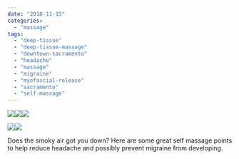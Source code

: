 ```yaml
---
date: "2018-11-15"
categories: 
  - "massage"
tags: 
  - "deep-tissue"
  - "deep-tissue-massage"
  - "downtown-sacramento"
  - "headache"
  - "massage"
  - "migraine"
  - "myofascial-release"
  - "sacramento"
  - "self-massage"
---
```


![](images/tumblr_pi9bg8QMe41qfdmqm_540.jpg)![](images/tumblr_pi9bg8LnlT1qfdmqm_540.jpg)![](images/tumblr_pi9bg9XAfk1qfdmqm_540.jpg)

![](images/tumblr_pi9bg9u3pc1qfdmqm_540.jpg)![](images/tumblr_pi9bganX491qfdmqm_540.jpg)

Does the smoky air got you down? Here are some great self massage points to help reduce headache and possibly prevent migraine from developing.

